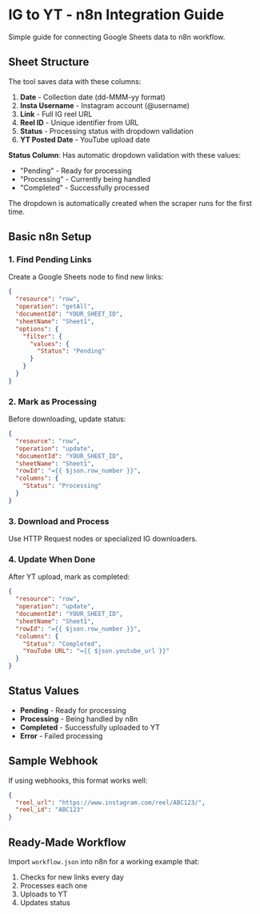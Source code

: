 # IG to YT - n8n Integration Guide

Simple guide for connecting Google Sheets data to n8n workflow.

## Sheet Structure

The tool saves data with these columns:

1. **Date** - Collection date (dd-MMM-yy format)
2. **Insta Username** - Instagram account (@username)  
3. **Link** - Full IG reel URL
4. **Reel ID** - Unique identifier from URL
5. **Status** - Processing status with dropdown validation
6. **YT Posted Date** - YouTube upload date

**Status Column**: Has automatic dropdown validation with these values:
- "Pending" - Ready for processing
- "Processing" - Currently being handled  
- "Completed" - Successfully processed

The dropdown is automatically created when the scraper runs for the first time.

## Basic n8n Setup

### 1. Find Pending Links

Create a Google Sheets node to find new links:

```json
{
  "resource": "row",
  "operation": "getAll",
  "documentId": "YOUR_SHEET_ID",
  "sheetName": "Sheet1",
  "options": {
    "filter": {
      "values": {
        "Status": "Pending"
      }
    }
  }
}
```

### 2. Mark as Processing

Before downloading, update status:

```json
{
  "resource": "row",
  "operation": "update",
  "documentId": "YOUR_SHEET_ID",
  "sheetName": "Sheet1",
  "rowId": "={{ $json.row_number }}",
  "columns": {
    "Status": "Processing"
  }
}
```

### 3. Download and Process

Use HTTP Request nodes or specialized IG downloaders.

### 4. Update When Done

After YT upload, mark as completed:

```json
{
  "resource": "row",
  "operation": "update",
  "documentId": "YOUR_SHEET_ID",
  "sheetName": "Sheet1",
  "rowId": "={{ $json.row_number }}",
  "columns": {
    "Status": "Completed",
    "YouTube URL": "={{ $json.youtube_url }}"
  }
}
```

## Status Values

- **Pending** - Ready for processing
- **Processing** - Being handled by n8n
- **Completed** - Successfully uploaded to YT
- **Error** - Failed processing

## Sample Webhook

If using webhooks, this format works well:

```json
{
  "reel_url": "https://www.instagram.com/reel/ABC123/",
  "reel_id": "ABC123"
}
```

## Ready-Made Workflow

Import `workflow.json` into n8n for a working example that:

1. Checks for new links every day
2. Processes each one
3. Uploads to YT
4. Updates status
